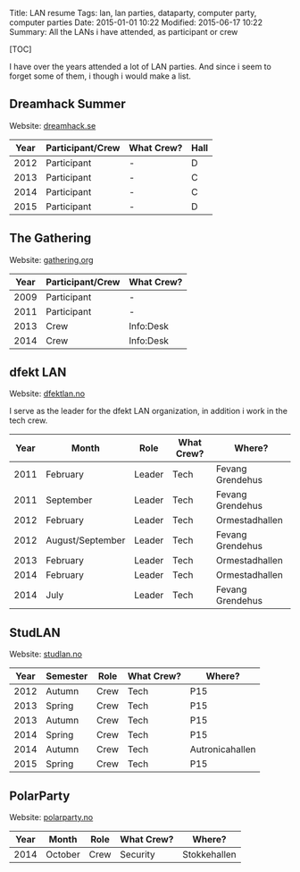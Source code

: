 Title: LAN resume
Tags: lan, lan parties, dataparty, computer party, computer parties
Date: 2015-01-01 10:22
Modified: 2015-06-17 10:22
Summary: All the LANs i have attended, as participant or crew

[TOC]

I have over the years attended a lot of LAN parties. And since i seem to forget some of them, i though i would make a list.

## Dreamhack Summer
Website: [dreamhack.se](http://dreamhack.se/)

| Year | Participant/Crew | What Crew? | Hall |
| ---- | ---------------- | ---------- | ---- |
| 2012 | Participant      | -          | D    |
| 2013 | Participant      | -          | C    |
| 2014 | Participant      | -          | C    |
| 2015 | Participant      | -          | D    |


## The Gathering
Website: [gathering.org](http://gathering.org/)

| Year | Participant/Crew | What Crew? |
| ---- | ---------------- | ---------- |
| 2009 | Participant      | -          |
| 2011 | Participant      | -          |
| 2013 | Crew             | Info:Desk  |
| 2014 | Crew             | Info:Desk  |


## dfekt LAN
Website: [dfektlan.no](https://dfektlan.no/)

I serve as the leader for the dfekt LAN organization, in addition i work in the tech crew.

| Year | Month            | Role   | What Crew? | Where?           |
| ---- | ---------------- | ------ | ---------- | ---------------- |
| 2011 | February         | Leader | Tech       | Fevang Grendehus |
| 2011 | September        | Leader | Tech       | Fevang Grendehus |
| 2012 | February         | Leader | Tech       | Ormestadhallen   |
| 2012 | August/September | Leader | Tech       | Fevang Grendehus |
| 2013 | February         | Leader | Tech       | Ormestadhallen   |
| 2014 | February         | Leader | Tech       | Ormestadhallen   |
| 2014 | July             | Leader | Tech       | Fevang Grendehus |


## StudLAN
Website: [studlan.no](http://studlan.no/)

| Year | Semester | Role | What Crew? | Where?          |
| ---- | -------- | ---- | ---------- | --------------- |
| 2012 | Autumn   | Crew | Tech       | P15             |
| 2013 | Spring   | Crew | Tech       | P15             |
| 2013 | Autumn   | Crew | Tech       | P15             |
| 2014 | Spring   | Crew | Tech       | P15             |
| 2014 | Autumn   | Crew | Tech       | Autronicahallen |
| 2015 | Spring   | Crew | Tech       | P15             |


## PolarParty
Website: [polarparty.no](http://polarparty.no)

| Year | Month   | Role | What Crew? | Where?          |
| ---- | ------- | ---- | ---------- | --------------- |
| 2014 | October | Crew | Security   | Stokkehallen    |

